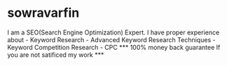# sowravarfin
 I am a SEO(Search Engine Optimization) Expert. I have proper experience about  - Keyword Research - Advanced Keyword Research Techniques - Keyword Competition Research - CPC    *** 100% money back guarantee If you are not satificed my work ***
